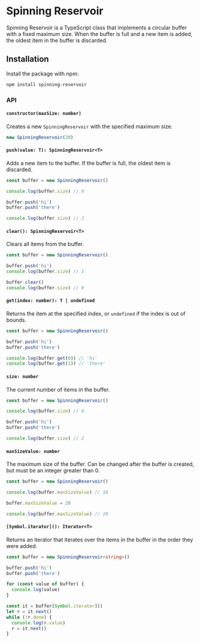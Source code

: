 # Spinning Reservoir

Spinning Reservoir is a TypeScript class that implements a circular buffer with a fixed maximum size. When the buffer is full and a new item is added, the oldest item in the buffer is discarded.

## Installation

Install the package with npm:

```bash
npm install spinning-reservoir
```

### API

#### `constructor(maxSize: number)`

Creates a new `SpinningReservoir` with the specified maximum size.

```ts
new SpinningReservoir(20)
```

#### `push(value: T): SpinningReservoir<T>`

Adds a new item to the buffer. If the buffer is full, the oldest item is discarded.

```ts
const buffer = new SpinningReservoir()

console.log(buffer.size) // 0

buffer.push('hi')
buffer.push('there')

console.log(buffer.size) // 2
```

#### `clear(): SpinningReservoir<T>`

Clears all items from the buffer.

```ts
const buffer = new SpinningReservoir()

buffer.push('hi')
console.log(buffer.size) // 1

buffer.clear()
console.log(buffer.size) // 0
```

#### `get(index: number): T | undefined`

Returns the item at the specified index, or `undefined` if the index is out of bounds.

```ts
const buffer = new SpinningReservoir()

buffer.push('hi')
buffer.push('there')

console.log(buffer.get(0)) // 'hi'
console.log(buffer.get(1)) // 'there'
```

#### `size: number`

The current number of items in the buffer.

```ts
const buffer = new SpinningReservoir()

console.log(buffer.size) // 0

buffer.push('hi')
buffer.push('there')

console.log(buffer.size) // 2
```

#### `maxSizeValue: number`

The maximum size of the buffer. Can be changed after the buffer is created, but must be an integer greater than 0.

```ts
const buffer = new SpinningReservoir()

console.log(buffer.maxSizeValue) // 10

buffer.maxSizeValue = 20

console.log(buffer.maxSizeValue) // 20
```

#### `[Symbol.iterator](): Iterator<T>`

Returns an iterator that iterates over the items in the buffer in the order they were added.

```ts
const buffer = new SpinningReservoir<string>()

buffer.push('hi')
buffer.push('there')

for (const value of buffer) {
  console.log(value)
}

const it = buffer[Symbol.iterator]()
let r = it.next()
while (!r.done) {
  console.log(r.value)
  r = it.next()
}
```
